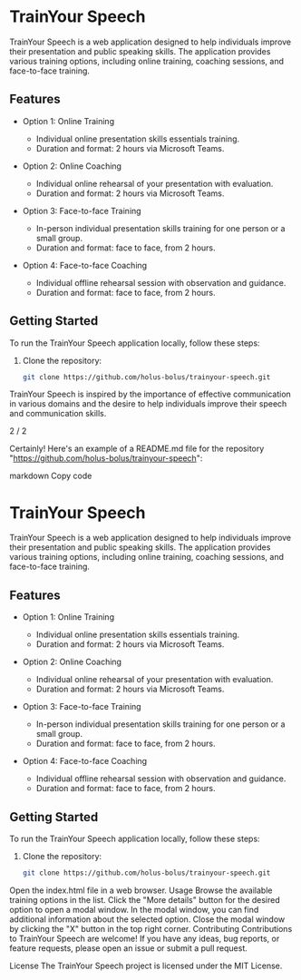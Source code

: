 # TrainYour Speech

TrainYour Speech is a web application designed to help individuals improve their presentation and public speaking skills. The application provides various training options, including online training, coaching sessions, and face-to-face training.

## Features

- Option 1: Online Training
  - Individual online presentation skills essentials training.
  - Duration and format: 2 hours via Microsoft Teams.

- Option 2: Online Coaching
  - Individual online rehearsal of your presentation with evaluation.
  - Duration and format: 2 hours via Microsoft Teams.

- Option 3: Face-to-face Training
  - In-person individual presentation skills training for one person or a small group.
  - Duration and format: face to face, from 2 hours.

- Option 4: Face-to-face Coaching
  - Individual offline rehearsal session with observation and guidance.
  - Duration and format: face to face, from 2 hours.

## Getting Started

To run the TrainYour Speech application locally, follow these steps:

1. Clone the repository:

   ```bash
   git clone https://github.com/holus-bolus/trainyour-speech.git

TrainYour Speech is inspired by the importance of effective communication in various domains and the desire to help individuals improve their speech and communication skills.



2 / 2

Certainly! Here's an example of a README.md file for the repository "https://github.com/holus-bolus/trainyour-speech":

markdown
Copy code
# TrainYour Speech

TrainYour Speech is a web application designed to help individuals improve their presentation and public speaking skills. The application provides various training options, including online training, coaching sessions, and face-to-face training.

## Features

- Option 1: Online Training
  - Individual online presentation skills essentials training.
  - Duration and format: 2 hours via Microsoft Teams.

- Option 2: Online Coaching
  - Individual online rehearsal of your presentation with evaluation.
  - Duration and format: 2 hours via Microsoft Teams.

- Option 3: Face-to-face Training
  - In-person individual presentation skills training for one person or a small group.
  - Duration and format: face to face, from 2 hours.

- Option 4: Face-to-face Coaching
  - Individual offline rehearsal session with observation and guidance.
  - Duration and format: face to face, from 2 hours.

## Getting Started

To run the TrainYour Speech application locally, follow these steps:

1. Clone the repository:

   ```bash
   git clone https://github.com/holus-bolus/trainyour-speech.git
Open the index.html file in a web browser.
Usage
Browse the available training options in the list.
Click the "More details" button for the desired option to open a modal window.
In the modal window, you can find additional information about the selected option.
Close the modal window by clicking the "X" button in the top right corner.
Contributing
Contributions to TrainYour Speech are welcome! If you have any ideas, bug reports, or feature requests, please open an issue or submit a pull request.

License
The TrainYour Speech project is licensed under the MIT License.

